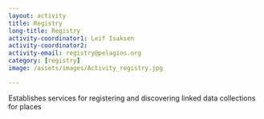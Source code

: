 ```yaml
---
layout: activity
title: Registry
long-title: Registry
activity-coordinator1: Leif Isaksen
activity-coordinator2: 
activity-email: registry@pelagios.org
category: [registry]
image: /assets/images/Activity_registry.jpg

---
```


Establishes services for registering and discovering linked data collections for places

